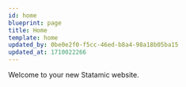 ```yaml
---
id: home
blueprint: page
title: Home
template: home
updated_by: 0be0e2f0-f5cc-46ed-b8a4-98a18b05ba15
updated_at: 1710022266
---
```

Welcome to your new Statamic website.
